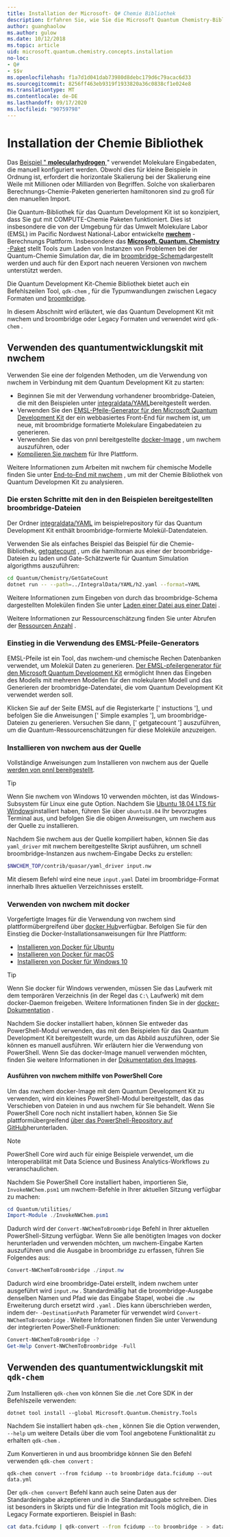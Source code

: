 ```yaml
---
title: Installation der Microsoft- Q# Chemie Bibliothek
description: Erfahren Sie, wie Sie die Microsoft Quantum Chemistry-Bibliothek installieren und mit der nwchem-Berechnungs-Chemie-Plattform verwenden.
author: guanghaolow
ms.author: gulow
ms.date: 10/12/2018
ms.topic: article
uid: microsoft.quantum.chemistry.concepts.installation
no-loc:
- Q#
- $$v
ms.openlocfilehash: f1a7d1d041dab73980d8debc179d6c79acac6d33
ms.sourcegitcommit: 8256ff463eb9319f1933820a36c0838cf1e024e8
ms.translationtype: MT
ms.contentlocale: de-DE
ms.lasthandoff: 09/17/2020
ms.locfileid: "90759798"
---
```

# <a name="chemistry-library-installation"></a>Installation der Chemie Bibliothek

Das [Beispiel " **molecularhydrogen** ](https://github.com/microsoft/Quantum/tree/main/samples/chemistry/MolecularHydrogen) " verwendet Molekulare Eingabedaten, die manuell konfiguriert werden.
Obwohl dies für kleine Beispiele in Ordnung ist, erfordert die horizontale Skalierung bei der Skalierung eine Weile mit Millionen oder Milliarden von Begriffen.
Solche von skalierbaren Berechnungs-Chemie-Paketen generierten hamiltonoren sind zu groß für den manuellen Import.

Die Quantum-Bibliothek für das Quantum Development Kit ist so konzipiert, dass Sie gut mit COMPUTE-Chemie Paketen funktioniert. Dies ist insbesondere die von der Umgebung für das Umwelt Molekulare Labor (EMSL) im Pacific Nordwest National-Labor entwickelte [**nwchem**](http://www.nwchem-sw.org/) -Berechnungs Plattform.
Insbesondere das [ **Microsoft. Quantum. Chemistry** -Paket](https://www.nuget.org/packages/Microsoft.Quantum.Chemistry) stellt Tools zum Laden von Instanzen von Problemen bei der Quantum-Chemie Simulation dar, die im [broombridge-Schema](xref:microsoft.quantum.libraries.chemistry.schema.broombridge)dargestellt werden und auch für den Export nach neueren Versionen von nwchem unterstützt werden.

Die Quantum Development Kit-Chemie Bibliothek bietet auch ein Befehlszeilen Tool, `qdk-chem` , für die Typumwandlungen zwischen Legacy Formaten und [broombridge](xref:microsoft.quantum.libraries.chemistry.schema.broombridge).

In diesem Abschnitt wird erläutert, wie das Quantum Development Kit mit nwchem und broombridge oder Legacy Formaten und verwendet wird `qdk-chem` .

## <a name="using-the-quantum-development-kit-with-nwchem"></a>Verwenden des quantumentwicklungskit mit nwchem

Verwenden Sie eine der folgenden Methoden, um die Verwendung von nwchem in Verbindung mit dem Quantum Development Kit zu starten:

- Beginnen Sie mit der Verwendung vorhandener broombridge-Dateien, die mit den Beispielen unter [integraldata/YAML](https://github.com/microsoft/Quantum/tree/main/samples/chemistry/IntegralData/YAML)bereitgestellt werden.
- Verwenden Sie den [EMSL-Pfeile-Generator für den Microsoft Quantum Development Kit](https://arrows.emsl.pnnl.gov/api/qsharp_chem) der ein webbasiertes Front-End für nwchem ist, um neue, mit broombridge formatierte Molekulare Eingabedateien zu generieren.  
- Verwenden Sie das von pnnl bereitgestellte [docker-Image](https://hub.docker.com/r/nwchemorg/nwchem-qc/) , um nwchem auszuführen, oder
- [Kompilieren Sie nwchem](http://www.nwchem-sw.org/index.php/Compiling_NWChem) für Ihre Plattform.

Weitere Informationen zum Arbeiten mit nwchem für chemische Modelle finden Sie unter [End-to-End mit nwchem](xref:microsoft.quantum.chemistry.examples.endtoend) , um mit der Chemie Bibliothek von Quantum Developmen Kit zu analysieren.

### <a name="getting-started-using-broombridge-files-provided-with-the-samples"></a>Die ersten Schritte mit den in den Beispielen bereitgestellten broombridge-Dateien

Der Ordner [integraldata/YAML](https://github.com/microsoft/Quantum/tree/main/samples/chemistry/IntegralData/YAML) im beispielrepository für das Quantum Development Kit enthält broombridge-formierte Molekül-Datendateien.  

Verwenden Sie als einfaches Beispiel das Beispiel für die Chemie-Bibliothek, [getgatecount](https://github.com/microsoft/Quantum/tree/main/samples/chemistry/GetGateCount) , um die hamiltonan aus einer der broombridge-Dateien zu laden und Gate-Schätzwerte für Quantum Simulation algorigthms auszuführen:

```bash
cd Quantum/Chemistry/GetGateCount
dotnet run -- --path=../IntegralData/YAML/h2.yaml --format=YAML
```

Weitere Informationen zum Eingeben von durch das broombridge-Schema dargestellten Molekülen finden Sie unter [Laden einer Datei aus einer Datei](xref:microsoft.quantum.chemistry.examples.loadhamiltonian) .  

Weitere Informationen zur Ressourcenschätzung finden Sie unter Abrufen der [Ressourcen Anzahl](xref:microsoft.quantum.chemistry.examples.resourcecounts) .  

### <a name="getting-started-using-the-emsl-arrows-builder"></a>Einstieg in die Verwendung des EMSL-Pfeile-Generators

EMSL-Pfeile ist ein Tool, das nwchem-und chemische Rechen Datenbanken verwendet, um Molekül Daten zu generieren.  [Der EMSL-pfeilergenerator für den Microsoft Quantum Development Kit](https://arrows.emsl.pnnl.gov/api/qsharp_chem) ermöglicht Ihnen das Eingeben des Modells mit mehreren Modellen für den molekularen Modell und das Generieren der broombridge-Datendatei, die vom Quantum Development Kit verwendet werden soll.  

Klicken Sie auf der Seite EMSL auf die Registerkarte [' instuctions '], und befolgen Sie die Anweisungen [' Simple examples '], um broombridge-Dateien zu generieren.  Versuchen Sie dann, [' getgatecount '] auszuführen, um die Quantum-Ressourcenschätzungen für diese Moleküle anzuzeigen.

### <a name="installing-nwchem-from-source"></a>Installieren von nwchem aus der Quelle

Vollständige Anweisungen zum Installieren von nwchem aus der Quelle [werden von pnnl bereitgestellt](http://www.nwchem-sw.org/index.php/Compiling_NWChem).

> [!TIP]
> Wenn Sie nwchem von Windows 10 verwenden möchten, ist das Windows-Subsystem für Linux eine gute Option.
> Nachdem Sie [Ubuntu 18,04 LTS für Windows](https://www.microsoft.com/en-us/p/ubuntu-1804-lts/9n9tngvndl3q#activetab=pivot:overviewtab)installiert haben, führen Sie über `ubuntu18.04` Ihr bevorzugtes Terminal aus, und befolgen Sie die obigen Anweisungen, um nwchem aus der Quelle zu installieren.

Nachdem Sie nwchem aus der Quelle kompiliert haben, können Sie das `yaml_driver` mit nwchem bereitgestellte Skript ausführen, um schnell broombridge-Instanzen aus nwchem-Eingabe Decks zu erstellen:

```bash
$NWCHEM_TOP/contrib/quasar/yaml_driver input.nw
```

Mit diesem Befehl wird eine neue `input.yaml` Datei im broombridge-Format innerhalb Ihres aktuellen Verzeichnisses erstellt.

### <a name="using-nwchem-with-docker"></a>Verwenden von nwchem mit docker

Vorgefertigte Images für die Verwendung von nwchem sind plattformübergreifend über [docker Hub](https://hub.docker.com)verfügbar.
Befolgen Sie für den Einstieg die Docker-Installationsanweisungen für Ihre Plattform:

- [Installieren von Docker für Ubuntu](https://docs.docker.com/install/linux/docker-ce/ubuntu/)
- [Installieren von Docker für macOS](https://docs.docker.com/docker-for-mac/install/)
- [Installieren von Docker für Windows 10](https://docs.docker.com/docker-for-windows/install/)

> [!TIP]
> Wenn Sie docker für Windows verwenden, müssen Sie das Laufwerk mit dem temporären Verzeichnis (in der Regel das `C:\` Laufwerk) mit dem docker-Daemon freigeben. Weitere Informationen finden Sie in der [docker-Dokumentation](https://docs.docker.com/docker-for-windows/#shared-drives) .

Nachdem Sie docker installiert haben, können Sie entweder das PowerShell-Modul verwenden, das mit den Beispielen für das Quantum Development Kit bereitgestellt wurde, um das Abbild auszuführen, oder Sie können es manuell ausführen.
Wir erläutern hier die Verwendung von PowerShell. Wenn Sie das docker-Image manuell verwenden möchten, finden Sie weitere Informationen in der [Dokumentation des Images](https://hub.docker.com/r/nwchemorg/nwchem-qc/).

#### <a name="running-nwchem-through-powershell-core"></a>Ausführen von nwchem mithilfe von PowerShell Core

Um das nwchem docker-Image mit dem Quantum Development Kit zu verwenden, wird ein kleines PowerShell-Modul bereitgestellt, das das Verschieben von Dateien in und aus nwchem für Sie behandelt.
Wenn Sie PowerShell Core noch nicht installiert haben, können Sie Sie plattformübergreifend [über das PowerShell-Repository auf GitHub](https://github.com/PowerShell/PowerShell#get-powershell)herunterladen.

> [!NOTE]
> PowerShell Core wird auch für einige Beispiele verwendet, um die Interoperabilität mit Data Science und Business Analytics-Workflows zu veranschaulichen.

Nachdem Sie PowerShell Core installiert haben, importieren Sie, `InvokeNWChem.psm1` um nwchem-Befehle in Ihrer aktuellen Sitzung verfügbar zu machen:

```powershell
cd Quantum/utilities/
Import-Module ./InvokeNWChem.psm1
```

Dadurch wird der `Convert-NWChemToBroombridge` Befehl in Ihrer aktuellen PowerShell-Sitzung verfügbar.
Wenn Sie alle benötigten Images von docker herunterladen und verwenden möchten, um nwchem-Eingabe Karten auszuführen und die Ausgabe in broombridge zu erfassen, führen Sie Folgendes aus:

```powershell
Convert-NWChemToBroombridge ./input.nw
```

Dadurch wird eine broombridge-Datei erstellt, indem nwchem unter ausgeführt wird `input.nw` .
Standardmäßig hat die broombridge-Ausgabe denselben Namen und Pfad wie das Eingabe Stapel, wobei die `.nw` Erweiterung durch ersetzt wird `.yaml` .
Dies kann überschrieben werden, indem der- `-DestinationPath` Parameter für verwendet wird `Convert-NWChemToBroombridge` .
Weitere Informationen finden Sie unter Verwendung der integrierten PowerShell-Funktionen:

```powershell
Convert-NWChemToBroombridge -?
Get-Help Convert-NWChemToBroombridge -Full
```

## <a name="using-the-quantum-development-kit-with-qdk-chem"></a>Verwenden des quantumentwicklungskit mit `qdk-chem`

Zum Installieren `qdk-chem` von können Sie die .net Core SDK in der Befehlszeile verwenden:

```dotnetcli
dotnet tool install --global Microsoft.Quantum.Chemistry.Tools
```

Nachdem Sie installiert haben `qdk-chem` , können Sie die Option verwenden, `--help` um weitere Details über die vom Tool angebotene Funktionalität zu erhalten `qdk-chem` .

Zum Konvertieren in und aus broombridge können Sie den Befehl verwenden `qdk-chem convert` :

```
qdk-chem convert --from fcidump --to broombridge data.fcidump --out data.yml
```

Der `qdk-chem convert` Befehl kann auch seine Daten aus der Standardeingabe akzeptieren und in die Standardausgabe schreiben. Dies ist besonders in Skripts und für die Integration mit Tools möglich, die in Legacy Formate exportieren.
Beispiel in Bash:

```bash
cat data.fcidump | qdk-convert --from fcidump --to broombridge - > data.yml
```
